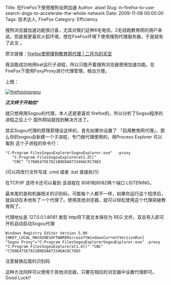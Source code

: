 Title: 在FireFox下使用搜狗全网加速
Author: alswl
Slug: in-firefox-to-use-search-dogs-to-accelerate-the-whole-network
Date: 2009-11-08 00:00:00
Tags: 技术达人, FireFox
Category: Efficiency

搜狗浏览器加速功能很讨喜，尤其对我们这种6毛电信，2毛钱跑教育网的用户来说。但是我更喜欢火狐环境，想在FireFox环境下使用搜狗代理服务器，于是就有了此文
。

原文链接：[firefox使用搜狗教育网代理 | 二月鸟的天空](http://dan.febird.net/2008/12/firefox.html)

我没能成功地用bat运行子进程，所以只能开着搜狗浏览器使用加速功能。在FireFox下使用FoxyProxy进行代理管理，相当方便。

上图：

[![firefoxinsogou](https://ohsolnxaa.qnssl.com/upload_dropbox/200911/firefoxinsogou.jpg)](https://ohsolnxaa.qnssl.com/upload_dropbox/200911/firefoxinsogou.jpg)

*********************************正文终于开始拉**********************************

就只想用用Sogou的代理，本人还是更喜欢 firefox的，所以分析了Sogou程序的进程之后上个 国外网站就找到解决方法了。

其实Sogou代理的原理原理设这样的，首先如果你设置了 「启用教育网代理」，那么你的sogou会新建一个子进程，专门做代理使用的，用Process
Explorer 可以看到 这个子进程的命令行：

    
    "C:Program FilesSogouExplorerSogouExplorer.exe"  -proxy
       "C:Program FilesSogouExplorerat1.dll"
       "CNC" "C760E475E7821B9EDA873346AC0C76D3

(可以将改行文件写成 .cmd 或者 .bat 直接执行)

在TCP/IP 选项卡还可以看到 该进程在 8081和8082两个端口 LISTENING。

最末尾的是和机器相关的识别码，可能每个人都不一样，如果你运行这个程序后，就自动在本地有了一个代理了。使用其他浏览器，就可以轻松使用这个代理突破教育网了。

代理地址是 127.0.0.1:8081 类型 http将下面文本保存为 REG 文件，双击导入即可开机自动启动Sogou代理

    
    Windows Registry Editor Version 5.00
    [HKEY_LOCAL_MACHINESOFTWAREMicrosoftWindowsCurrentVersionRun]
    "Sogou Proxy"="C:Program FilesSogouExplorerSogouExplorer.exe" -proxy
    "C:Program FilesSogouExplorerat1.dll" "CNC" "C760E475E7821B9EDA873346AC0C76D3

注意替换后面的识别码

这种方法同样可以使用于其他浏览器，只要在相应的浏览器中设置代理即可。Good Luck!!

